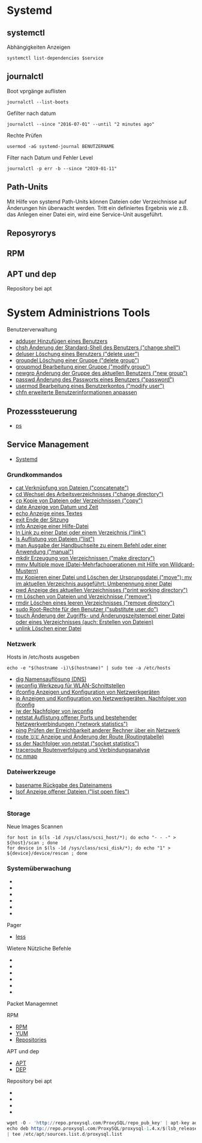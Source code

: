 # Systemd

## systemctl

Abhängigkeiten Anzeigen

`systemctl list-dependencies $service`

## journalctl

Boot vprgänge auflisten

`journalctl --list-boots`

Gefilter nach datum

`journalctl --since "2016-07-01" --until "2 minutes ago"`

Rechte Prüfen

`usermod -aG systemd-journal BENUTZERNAME`

Filter nach Datum und Fehler Level

`journalctl -p err -b --since "2019-01-11"`

## Path-Units

Mit Hilfe von systemd Path-Units können Dateien oder Verzeichnisse auf Änderungen hin überwacht werden. Tritt ein definiertes Ergebnis wie z.B. das Anlegen einer Datei ein, wird eine Service-Unit ausgeführt.

## Reposyrorys

## RPM

## APT und dep

Repository bei apt

# System Administrions Tools

Benutzerverwaltung

* [adduser  Hinzufügen eines Benutzers](../adduser)
* [chsh Änderung der Standard-Shell des Benutzers ("change shell")](../chsh)
* [deluser Löschung eines Benutzers ("delete user")](../deluser)
* [groupdel Löschung einer Gruppe ("delete group")](../groupdel)
* [groupmod Bearbeitung einer Gruppe ("modify group")](../groupmod)
* [newgrp Änderung der Gruppe des aktuellen Benutzers ("new group")](../newgrp)
* [passwd Änderung des Passworts eines Benutzers ("password")](../passwd)
* [usermod Bearbeitung eines Benutzerkontos ("modify user")](../)
* [chfn erweiterte Benutzerinformationen anpassen](../chfn)

## Prozesssteuerung

* [ps](../ps)

## Service Management

* [Systemd](../systemd)

### Grundkommandos

* [cat Verknüpfung von Dateien ("concatenate")](../cat)
* [cd Wechsel des Arbeitsverzeichnisses ("change directory")](./cd)
* [cp Kopie von Dateien oder Verzeichnissen ("copy")](../cp)
* [date Anzeige von Datum und Zeit](../date)
* [echo Anzeige eines Textes](../echo)
* [exit Ende der Sitzung](../exit)
* [info Anzeige einer Hilfe-Datei](../info)
* [ln Link zu einer Datei oder einem Verzeichnis ("link")](../link)
* [ls Auflistung von Dateien ("list")](../ls)
* [man Ausgabe der Handbuchseite zu einem Befehl oder einer Anwendung ("manual")](../man)
* [mkdir Erzeugung von Verzeichnissen ("make directory")](..(mkdir))
* [mmv Multiple move (Datei-Mehrfachoperationen mit Hilfe von Wildcard-Mustern)](../mmv)
* [mv Kopieren einer Datei und Löschen der Ursprungsdatei ("move"); mv im aktuellen Verzeichnis ausgeführt: Umbenennung einer Datei](../mv)
* [pwd Anzeige des aktuellen Verzeichnisses ("print working directory")](../pwd)
* [rm Löschen von Dateien und Verzeichnisse ("remove")](../rm)
* [rmdir Löschen eines leeren Verzeichnisses ("remove directory")](../rmdir)
* [sudo Root-Rechte für den Benutzer ("substitute user do")](../sudo)
* [touch Änderung der Zugriffs- und Änderungszeitstempel einer Datei oder eines Verzeichnisses (auch: Erstellen von Dateien)](../touch)
* [unlink Löschen einer Datei](../unlink)

### Netzwerk

Hosts in /etc/hosts ausgeben

`echo -e "$(hostname -i)\$(hostname)" | sudo tee -a /etc/hosts`

* [dig Namensauflösung (DNS)](../dig)
* [iwconfig Werkzeug für WLAN-Schnittstellen](../iwconfig)
* [ifconfig Anzeigen und Konfiguration von Netzwerkgeräten](../ifconfig)
* [ip Anzeigen und Konfiguration von Netzwerkgeräten. Nachfolger von ifconfig](../ip)
* [iw der Nachfolger von iwconfig](../iw)
* [netstat Auflistung offener Ports und bestehender Netzwerkverbindungen ("network statistics")](../netstat)
* [ping Prüfen der Erreichbarkeit anderer Rechner über ein Netzwerk](../ping)
* [route 🇩🇪 Anzeige und Änderung der Route (Routingtabelle)](../route)
* [ss der Nachfolger von netstat ("socket statistics")](../ss)
* [traceroute Routenverfolgung und Verbindungsanalyse](../traceroute)
* [nc nmap ](../nmap)

### Dateiwerkzeuge

* [basename Rückgabe des Dateinamens](../basename)
* [lsof Anzeige offener Dateien ("list open files")](../lsof)
* [](../)

### Storage

Neue Images Scannen

```
for host in $(ls -1d /sys/class/scsi_host/*); do echo "- - -" > ${host}/scan ; done
for device in $(ls -1d /sys/class/scsi_disk/*); do echo "1" > ${device}/device/rescan ; done

```

### Systemüberwachung

* [](../)
* [](../)
* [](../)
* [](../)
* [](../)
* [](../)

Pager

* [less](../system-administration-pager-less)

Wietere Nützliche Befehle

* [](../system-administration-pager)
* [](../system-administration-pager)
* [](../system-administration-pager)
* [](../system-administration-pager)
* [](../system-administration-pager)
* [](../system-administration-pager)

Packet Managemnet

RPM

* [RPM](../rpm)
* [YUM](../yum)
* [Repositories](../repositories)

APT und dep

* [APT](../apt)
* [DEP](../dep)

Repository bei apt

* [](../)
* [](../)
* [](../)
* [](../)

```s
wget -O - 'http://repo.proxysql.com/ProxySQL/repo_pub_key' | apt-key add -
echo deb http://repo.proxysql.com/ProxySQL/proxysql-1.4.x/$(lsb_release -sc)/ ./ \
| tee /etc/apt/sources.list.d/proxysql.list
```
